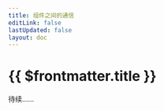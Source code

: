 ```yaml
---
title: 组件之间的通信
editLink: false
lastUpdated: false
layout: doc
---
```


# {{ $frontmatter.title }}

待续……
